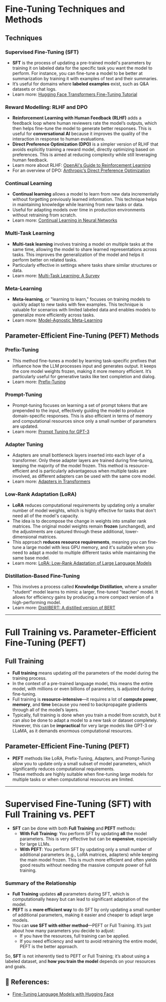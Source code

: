 
# **Fine-Tuning Techniques and Methods**

## **Techniques**

### **Supervised Fine-Tuning (SFT)**
- **SFT** is the process of updating a pre-trained model's parameters by training it on labeled data for the specific task you want the model to perform. For instance, you can fine-tune a model to be better at summarization by training it with examples of text and their summaries.
- It’s useful for domains where **labeled examples** exist, such as Q&A datasets or chat logs.
- Learn more: [Hugging Face Transformers Fine-Tuning Tutorial](https://huggingface.co/course/chapter3/3)

### **Reward Modelling: RLHF and DPO**
- **Reinforcement Learning with Human Feedback (RLHF)** adds a feedback loop where human reviewers rate the model’s outputs, which then helps fine-tune the model to generate better responses. This is useful for **conversational AI** because it improves the quality of the interaction in response to human evaluations.
- **Direct Preference Optimization (DPO)** is a simpler version of RLHF that avoids explicitly training a reward model, directly optimizing based on preferences. This is aimed at reducing complexity while still leveraging human feedback.
- Learn more about RLHF: [OpenAI's Guide to Reinforcement Learning](https://openai.com/research/reinforcement-learning-from-human-feedback)
- For an overview of DPO: [Anthropic’s Direct Preference Optimization](https://www.anthropic.com/blog/dpo-preference-model)

### **Continual Learning**
- **Continual learning** allows a model to learn from new data incrementally without forgetting previously learned information. This technique helps in maintaining knowledge while learning from new tasks or data.
- Useful for adapting models over time in production environments without retraining from scratch.
- Learn more: [Continual Learning in Neural Networks](https://arxiv.org/abs/1802.07569)

### **Multi-Task Learning**
- **Multi-task learning** involves training a model on multiple tasks at the same time, allowing the model to share learned representations across tasks. This improves the generalization of the model and helps it perform better on related tasks.
- Particularly effective in settings where tasks share similar structures or data.
- Learn more: [Multi-Task Learning: A Survey](https://arxiv.org/abs/1706.05098)

### **Meta-Learning**
- **Meta-learning**, or "learning to learn," focuses on training models to quickly adapt to new tasks with few examples. This technique is valuable for scenarios with limited labeled data and enables models to generalize more efficiently across tasks.
- Learn more: [Model-Agnostic Meta-Learning](https://arxiv.org/abs/1703.03400)

## **Parameter-Efficient Fine-Tuning (PEFT) Methods**

### **Prefix-Tuning**
- This method fine-tunes a model by learning task-specific prefixes that influence how the LLM processes input and generates output. It keeps the core model weights frozen, making it more memory efficient. It’s particularly useful for generative tasks like text completion and dialog.
- Learn more: [Prefix-Tuning](https://arxiv.org/abs/2101.00190)

### **Prompt-Tuning**
- Prompt-tuning focuses on learning a set of prompt tokens that are prepended to the input, effectively guiding the model to produce domain-specific responses. This is also efficient in terms of memory and computational resources since only a small number of parameters are updated.
- Learn more: [Prompt Tuning for GPT-3](https://arxiv.org/abs/2104.08691)

### **Adapter Tuning**
- Adapters are small bottleneck layers inserted into each layer of a transformer. Only these adapter layers are trained during fine-tuning, keeping the majority of the model frozen. This method is resource-efficient and is particularly advantageous when multiple tasks are involved, as different adapters can be used with the same core model.
- Learn more: [Adapters in Transformers](https://arxiv.org/abs/1902.00751)

### **Low-Rank Adaptation (LoRA)**
- **LoRA** reduces computational requirements by updating only a smaller number of model weights, which is highly effective for tasks that don't need all of the model's capacity.
- The idea is to decompose the change in weights into smaller rank matrices. The original model weights remain **frozen** (unchanged), and the adjustments are captured through these additional, lower-dimensional matrices.
- This approach **reduces resource requirements**, meaning you can fine-tune a large model with less GPU memory, and it's suitable when you need to adapt a model to multiple different tasks while maintaining the same base model.
- Learn more: [LoRA: Low-Rank Adaptation of Large Language Models](https://arxiv.org/abs/2106.09685)

### **Distillation-Based Fine-Tuning**
- This involves a process called **Knowledge Distillation**, where a smaller "student" model learns to mimic a larger, fine-tuned "teacher" model. It allows for efficiency gains by producing a more compact version of a high-performing model.
- Learn more: [DistilBERT: A distilled version of BERT](https://arxiv.org/abs/1910.01108)

---

# **Full Training vs. Parameter-Efficient Fine-Tuning (PEFT)**

## **Full Training**
- **Full training** means updating *all* the parameters of the model during the training process.
- In the context of a pre-trained language model, this means the entire model, with millions or even billions of parameters, is adjusted during fine-tuning.
- Full training is **resource-intensive**—it requires a lot of **compute power**, **memory**, and **time** because you need to backpropagate gradients through all of the model’s layers.
- Typically, full training is done when you train a model from scratch, but it can also be done to adapt a model to a new task or dataset completely. However, this can be **impractical** for very large models like GPT-3 or LLaMA, as it demands enormous computational resources.

## **Parameter-Efficient Fine-Tuning (PEFT)**
- **PEFT** methods like LoRA, Prefix-Tuning, Adapters, and Prompt-Tuning allow you to update only a small subset of model parameters, which significantly reduces computational requirements.
- These methods are highly suitable when fine-tuning large models for multiple tasks or when computational resources are limited.

---

# **Supervised Fine-Tuning (SFT) with Full Training vs. PEFT**

- **SFT** can be done with both **Full Training** and **PEFT** methods:
  - **With Full Training**: You perform SFT by updating **all** the model parameters. This is very effective but can be **expensive**, especially for large LLMs.
  - **With PEFT**: You perform SFT by updating only a small number of additional parameters (e.g., LoRA matrices, adapters) while keeping the main model frozen. This is much more efficient and often yields good results without needing the massive compute power of full training.

### **Summary of the Relationship**
- **Full Training** updates **all** parameters during SFT, which is computationally heavy but can lead to significant adaptation of the model.
- **PEFT** is a **more efficient way** to do SFT by only updating a small number of additional parameters, making it easier and cheaper to adapt large models.
- You can **use SFT with either method**—PEFT or Full Training. It’s just about how many parameters you decide to adjust:
  - If you have the resources, full training can be applied.
  - If you need efficiency and want to avoid retraining the entire model, PEFT is the better approach.

So, **SFT** is not inherently tied to PEFT or Full Training; it’s about using a labeled dataset, and **how you train the model** depends on your resources and goals.

## 📑 References:
- [Fine-Tuning Language Models with Hugging Face](https://www.turing.com/resources/finetuning-large-language-models)

